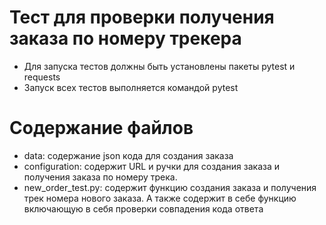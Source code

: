# Тест для проверки получения заказа по номеру трекера
- Для запуска тестов должны быть установлены пакеты pytest и requests
- Запуск всех тестов выполняется командой pytest

# Содержание файлов 
- data: содержание json кода для создания заказа
- сonfiguration: содержит URL и ручки для создания заказа и получения заказа по номеру трека.
- new_order_test.py: содержит функцию создания заказа и получения трек номера нового заказа. А также содержит в себе функцию включающую в себя проверки совпадения кода ответа 